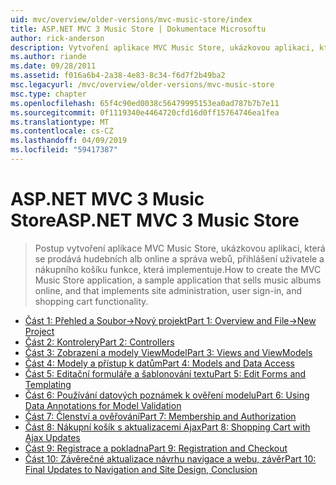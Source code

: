 ```yaml
---
uid: mvc/overview/older-versions/mvc-music-store/index
title: ASP.NET MVC 3 Music Store | Dokumentace Microsoftu
author: rick-anderson
description: Vytvoření aplikace MVC Music Store, ukázkovou aplikaci, která se prodává hudebních alb online a, který implementuje Správa webu přihlášení uživatele,...
ms.author: riande
ms.date: 09/28/2011
ms.assetid: f016a6b4-2a38-4e83-8c34-f6d7f2b49ba2
msc.legacyurl: /mvc/overview/older-versions/mvc-music-store
msc.type: chapter
ms.openlocfilehash: 65f4c90ed0038c56479995153ea0ad787b7b7e11
ms.sourcegitcommit: 0f1119340e4464720cfd16d0ff15764746ea1fea
ms.translationtype: MT
ms.contentlocale: cs-CZ
ms.lasthandoff: 04/09/2019
ms.locfileid: "59417387"
---
```

# <a name="aspnet-mvc-3-music-store"></a><span data-ttu-id="fd9e5-103">ASP.NET MVC 3 Music Store</span><span class="sxs-lookup"><span data-stu-id="fd9e5-103">ASP.NET MVC 3 Music Store</span></span>

> <span data-ttu-id="fd9e5-104">Postup vytvoření aplikace MVC Music Store, ukázkovou aplikaci, která se prodává hudebních alb online a správa webů, přihlášení uživatele a nákupního košíku funkce, která implementuje.</span><span class="sxs-lookup"><span data-stu-id="fd9e5-104">How to create the MVC Music Store application, a sample application that sells music albums online, and that implements site administration, user sign-in, and shopping cart functionality.</span></span>


- [<span data-ttu-id="fd9e5-105">Část 1: Přehled a Soubor->Nový projekt</span><span class="sxs-lookup"><span data-stu-id="fd9e5-105">Part 1: Overview and File->New Project</span></span>](mvc-music-store-part-1.md)
- [<span data-ttu-id="fd9e5-106">Část 2: Kontrolery</span><span class="sxs-lookup"><span data-stu-id="fd9e5-106">Part 2: Controllers</span></span>](mvc-music-store-part-2.md)
- [<span data-ttu-id="fd9e5-107">Část 3: Zobrazení a modely ViewModel</span><span class="sxs-lookup"><span data-stu-id="fd9e5-107">Part 3: Views and ViewModels</span></span>](mvc-music-store-part-3.md)
- [<span data-ttu-id="fd9e5-108">Část 4: Modely a přístup k datům</span><span class="sxs-lookup"><span data-stu-id="fd9e5-108">Part 4: Models and Data Access</span></span>](mvc-music-store-part-4.md)
- [<span data-ttu-id="fd9e5-109">Část 5: Editační formuláře a šablonování textu</span><span class="sxs-lookup"><span data-stu-id="fd9e5-109">Part 5: Edit Forms and Templating</span></span>](mvc-music-store-part-5.md)
- [<span data-ttu-id="fd9e5-110">Část 6: Používání datových poznámek k ověření modelu</span><span class="sxs-lookup"><span data-stu-id="fd9e5-110">Part 6: Using Data Annotations for Model Validation</span></span>](mvc-music-store-part-6.md)
- [<span data-ttu-id="fd9e5-111">Část 7: Členství a ověřování</span><span class="sxs-lookup"><span data-stu-id="fd9e5-111">Part 7: Membership and Authorization</span></span>](mvc-music-store-part-7.md)
- [<span data-ttu-id="fd9e5-112">Část 8: Nákupní košík s aktualizacemi Ajax</span><span class="sxs-lookup"><span data-stu-id="fd9e5-112">Part 8: Shopping Cart with Ajax Updates</span></span>](mvc-music-store-part-8.md)
- [<span data-ttu-id="fd9e5-113">Část 9: Registrace a pokladna</span><span class="sxs-lookup"><span data-stu-id="fd9e5-113">Part 9: Registration and Checkout</span></span>](mvc-music-store-part-9.md)
- [<span data-ttu-id="fd9e5-114">Část 10: Závěrečné aktualizace návrhu navigace a webu, závěr</span><span class="sxs-lookup"><span data-stu-id="fd9e5-114">Part 10: Final Updates to Navigation and Site Design, Conclusion</span></span>](mvc-music-store-part-10.md)
